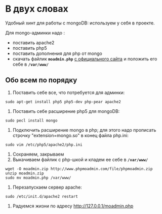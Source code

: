 # В двух словах #

Удобный хинт для работы с mongoDB: используем у себя в проекте.

Для mongo-админки надо :
  * поставить apache2
  * поставить php5
  * поставить дополнения для php от mongo
  * скачать файлик **`moadmin.php`** [с официального сайта](http://www.phpmoadmin.com/) и положить его себе в **`/var/www/`**

## Обо всем по порядку ##

  1. Поставить себе все, что потребуется для админки:
```
sudo apt-get install php5 php5-dev php-pear apache2
```
  1. Поставить себе расширение php5 для mongoDB:
```
sudo pecl install mongo
```
  1. Подключить расширение mongo в php; для этого надо прописать строчку "extension=mongo.so" в конец файла php.ini:
```
sudo vim /etc/php5/apache2/php.ini
```
  1. Сохраняем, закрываем
  1. Выкачиваем файлик с php-шкой и кладем ее себе в **`/var/www/`**
```
wget -O moadmin.zip http://www.phpmoadmin.com/file/phpmoadmin.zip
unzip moadmin.zip
sudo mv moadmin.php /var/www/
```
  1. Перезапускаем сервер apache:
```
sudo /etc/init.d/apache2 restart 
```
  1. Радуемся жизни по адресу http://127.0.0.1/moadmin.php